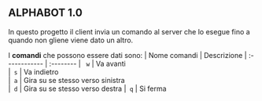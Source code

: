 ## ALPHABOT 1.0
In questo progetto il client invia un comando al server che lo esegue fino a quando non gliene viene dato un altro.

I **comandi** che possono essere dati sono:
| Nome comandi  | Descrizione
| :------------ | :-------- 
| ` w`          | Va avanti  
|` s`           | Va indietro    
|` a`           | Gira su se stesso verso sinistra  
|` d`           | Gira su se stesso verso destra
|` q`           | Si ferma  
